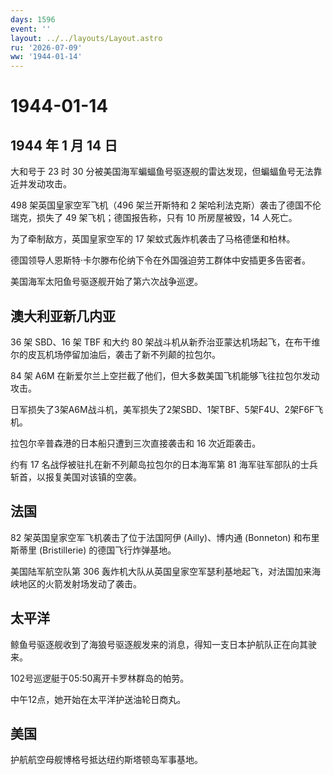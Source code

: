```yaml
---
days: 1596
event: ''
layout: ../../layouts/Layout.astro
ru: '2026-07-09'
ww: '1944-01-14'
---
```


# 1944-01-14

## 1944 年 1 月 14 日

大和号于 23 时 30
分被美国海军蝙蝠鱼号驱逐舰的雷达发现，但蝙蝠鱼号无法靠近并发动攻击。

498 架英国皇家空军飞机（496 架兰开斯特和 2
架哈利法克斯）袭击了德国不伦瑞克，损失了 49 架飞机；德国报告称，只有 10
所房屋被毁，14 人死亡。

为了牵制敌方，英国皇家空军的 17 架蚊式轰炸机袭击了马格德堡和柏林。

德国领导人恩斯特·卡尔滕布伦纳下令在外国强迫劳工群体中安插更多告密者。

美国海军太阳鱼号驱逐舰开始了第六次战争巡逻。

## 澳大利亚新几内亚

36 架 SBD、16 架 TBF 和大约 80
架战斗机从新乔治亚蒙达机场起飞，在布干维尔的皮瓦机场停留加油后，袭击了新不列颠的拉包尔。

84 架 A6M
在新爱尔兰上空拦截了他们，但大多数美国飞机能够飞往拉包尔发动攻击。

日军损失了3架A6M战斗机，美军损失了2架SBD、1架TBF、5架F4U、2架F6F飞机。

拉包尔辛普森港的日本船只遭到三次直接袭击和 16 次近距袭击。

约有 17 名战俘被驻扎在新不列颠岛拉包尔的日本海军第 81
海军驻军部队的士兵斩首，以报复美国对该镇的空袭。

## 法国

82 架英国皇家空军飞机袭击了位于法国阿伊 (Ailly)、博内通 (Bonneton)
和布里斯蒂里 (Bristillerie) 的德国飞行炸弹基地。

美国陆军航空队第 306
轰炸机大队从英国皇家空军瑟利基地起飞，对法国加来海峡地区的火箭发射场发动了袭击。

## 太平洋

鲸鱼号驱逐舰收到了海狼号驱逐舰发来的消息，得知一支日本护航队正在向其驶来。

102号巡逻艇于05:50离开卡罗林群岛的帕劳。

中午12点，她开始在太平洋护送油轮日商丸。

## 美国

护航航空母舰博格号抵达纽约斯塔顿岛军事基地。